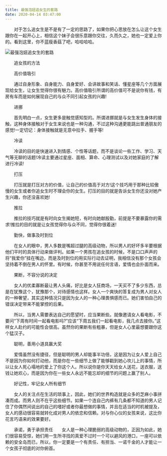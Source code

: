 ```yaml
---
title: 最强泡妞追女生的套路
date: 2020-04-14 03:47:00
---
```




　　对于怎么追女生是不是有了一定的思路了，如果你把心思放在怎么让这个女生跟你在一起开心上，相信这个妹子会很乐意跟你交往，久而久之，她也一定爱上你的。看到这里，你不蓝瘦香菇了吧，哈哈哈哈。

![最强泡妞追女生的套路](/img/ec038cdd7f360df93f36c4c087397a35.jpg)

　　追女孩的方法

　　高价值吸引

　　通过自身形象、自身能力、自身爱好、会讲故事和笑话、懂星座等几个方面展现给女生，让女生觉得你很有魅力。高价值吸引所谓的高价值可不是说你有钱，有房有车而是如何展现自己的与众不同引起女孩的兴趣!

　　进挪

　　首先明白一点，女生更多是触觉感知型的。所谓进挪就是与女生发生身体的接触，这种身体接触对于女生来说也是一种沟通，不过这种沟通更能跳出普通朋友的感觉!一定切记：身体接触就是无意中拉手、握手等!

　　冷读

　　冷读的目的是快速进入到情感、个性等话题，而不是谈论一些工作、学习、天气等无聊的话题!冷读主要通过星座、面相、算命、心理测试以及对她家庭的了解进行冷读!

　　打压

　　打压就是打压对方的价值，让自己的价值高于对方!这个技巧用于那种比较傲慢的女生或者你追女生时不理会你的女生。打压的目的就是告诉女生你还没对她产生兴趣，你还没喜欢她!

　　推拉

　　推拉的技巧就是有时向女生揭她短，有时向她献殷勤，前提是不要暴露你的需求!推拉的目的就是让女孩觉得你与众不同，觉得你很着迷!

　　勤快，做事及时到位

　　在女人的眼中，男人多数是嘴超过腿的高级动物，所以男人的好坏多半要根据他们平时的具体行动来做评判。如果一个男孩在追女孩的时候，不是口口声声的将“我爱你”挂在嘴边，而是及时到位的用实际行动去证明，我相信没有那个女孩会坚持着不倒在男人的怀里。有时候，你甚至不用说任何言语，爱情也会扑面而来。

　　果断，不容分说的决定

　　女人的优柔寡断最让男人头痛，好比是女人狂商场，一天买不了多少东西，总是在犹豫这个，犹豫那个，对待感情也这样。女人一个爽快的答复成为男人对女人的一种奢望，其实这种情况只是因为女人的一种心理畏惧感而已。她们害怕自己的错误决定带来不能掌控的后果。

　　所以，当男人需要表达自己的愿望时，应当果断些。就像邀请女人看电影，不要问“下周有时间一起看电影吗?”应该“下周五我们一起看电影，我几点去接你。”这样女人赴约的可能性会很高。虽然你的果断有些粗暴，但是女人心里最想要跟你这个猛汉子。

　　聪明，善用小道具赢大奖

　　爱情虽然没有捷径，但是聪明的男人却能事半功倍，这是因为让女人爱上自己不是因为你如何打动他，而是你在一些细节上做了能够戳到她心坎儿上的事情，所以让女人死心塌地的爱上了你这个人。所以说你是你天天给女人送花，送衣服，送钱让她欢心，而是因为你在一些女人永远不能忘却的细节的问题上赢了别人。

　　好记性，牢记女人所有细节

　　女人的关注点在生活的琐事上，因此，她们的世界构造就是众多的芝麻小事拼凑而成。而男人则不在乎这些细节。如果一个连自己内裤有几条都不知道的男人记住了你偶然间说出的自己的嗜好或者你最想做的事情，并且在适当的时机被提及，女人的感动很容易就转化成对男人的依恋和信赖。对与你心仪的女孩来说，这比你花言巧语来的效果要好。

　　承诺，勇于承担责任　　女人是一种心理脆弱的高级动物的，正因为如此，她们很容易受惊，她们用一生所寻找的真爱不过时一个可以避风的港口，一座可以依赖的安全岛而已，所以，你一定要是一个有责任、有担当、一诺千金的人才能让一个女孩子彻底的对你俯首。